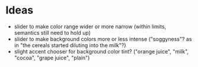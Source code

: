 # Ideas

* slider to make color range wider or more narrow (within limits, semantics still need to hold up)
* slider to make background colors more or less intense ("soggyness"? as in "the cereals started diluting into the milk"?)
* slight accent chooser for background color tint? ("orange juice", "milk", "cocoa", "grape juice", "plain")
